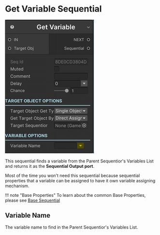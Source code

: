 # Get Variable Sequential

![Get Variable](/img/sequential_getvariable.jpg)

This sequential finds a variable from the Parent Sequentior's Variables List and returns it as the __Sequential Output port__.

Most of the time you won't need this sequential because sequential properties that a variable can be assigned to have it own variable assigning mechanism.

!!! note "Base Properties"
    To learn about the common Base Properties, please see [Base Sequential](../sequential_base.md)

## Variable Name

The variable name to find in the Parent Sequentior's Variables List.